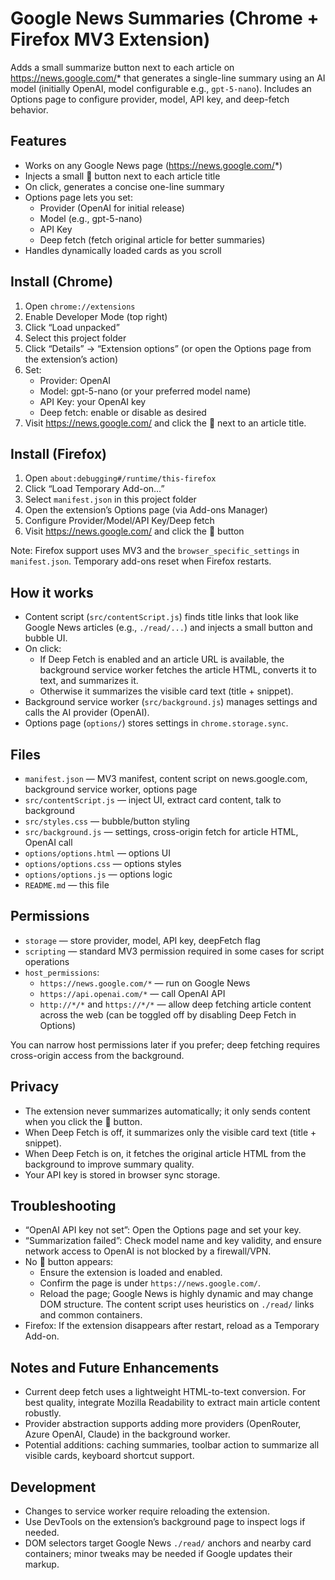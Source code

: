# Google News Summaries (Chrome + Firefox MV3 Extension)

Adds a small summarize button next to each article on https://news.google.com/* that generates a single-line summary using an AI model (initially OpenAI, model configurable e.g., `gpt-5-nano`). Includes an Options page to configure provider, model, API key, and deep-fetch behavior.

## Features

- Works on any Google News page (https://news.google.com/*)
- Injects a small 🧠 button next to each article title
- On click, generates a concise one-line summary
- Options page lets you set:
  - Provider (OpenAI for initial release)
  - Model (e.g., gpt-5-nano)
  - API Key
  - Deep fetch (fetch original article for better summaries)
- Handles dynamically loaded cards as you scroll

## Install (Chrome)

1. Open `chrome://extensions`
2. Enable Developer Mode (top right)
3. Click “Load unpacked”
4. Select this project folder
5. Click “Details” → “Extension options” (or open the Options page from the extension’s action)
6. Set:
   - Provider: OpenAI
   - Model: gpt-5-nano (or your preferred model name)
   - API Key: your OpenAI key
   - Deep fetch: enable or disable as desired
7. Visit https://news.google.com/ and click the 🧠 next to an article title.

## Install (Firefox)

1. Open `about:debugging#/runtime/this-firefox`
2. Click “Load Temporary Add-on…”
3. Select `manifest.json` in this project folder
4. Open the extension’s Options page (via Add-ons Manager)
5. Configure Provider/Model/API Key/Deep fetch
6. Visit https://news.google.com/ and click the 🧠 button

Note: Firefox support uses MV3 and the `browser_specific_settings` in `manifest.json`. Temporary add-ons reset when Firefox restarts.

## How it works

- Content script (`src/contentScript.js`) finds title links that look like Google News articles (e.g., `./read/...`) and injects a small button and bubble UI.
- On click:
  - If Deep Fetch is enabled and an article URL is available, the background service worker fetches the article HTML, converts it to text, and summarizes it.
  - Otherwise it summarizes the visible card text (title + snippet).
- Background service worker (`src/background.js`) manages settings and calls the AI provider (OpenAI).
- Options page (`options/`) stores settings in `chrome.storage.sync`.

## Files

- `manifest.json` — MV3 manifest, content script on news.google.com, background service worker, options page
- `src/contentScript.js` — inject UI, extract card content, talk to background
- `src/styles.css` — bubble/button styling
- `src/background.js` — settings, cross-origin fetch for article HTML, OpenAI call
- `options/options.html` — options UI
- `options/options.css` — options styles
- `options/options.js` — options logic
- `README.md` — this file

## Permissions

- `storage` — store provider, model, API key, deepFetch flag
- `scripting` — standard MV3 permission required in some cases for script operations
- `host_permissions`:
  - `https://news.google.com/*` — run on Google News
  - `https://api.openai.com/*` — call OpenAI API
  - `http://*/*` and `https://*/*` — allow deep fetching article content across the web (can be toggled off by disabling Deep Fetch in Options)

You can narrow host permissions later if you prefer; deep fetching requires cross-origin access from the background.

## Privacy

- The extension never summarizes automatically; it only sends content when you click the 🧠 button.
- When Deep Fetch is off, it summarizes only the visible card text (title + snippet).
- When Deep Fetch is on, it fetches the original article HTML from the background to improve summary quality.
- Your API key is stored in browser sync storage.

## Troubleshooting

- “OpenAI API key not set”: Open the Options page and set your key.
- “Summarization failed”: Check model name and key validity, and ensure network access to OpenAI is not blocked by a firewall/VPN.
- No 🧠 button appears:
  - Ensure the extension is loaded and enabled.
  - Confirm the page is under `https://news.google.com/`.
  - Reload the page; Google News is highly dynamic and may change DOM structure. The content script uses heuristics on `./read/` links and common containers.
- Firefox: If the extension disappears after restart, reload as a Temporary Add-on.

## Notes and Future Enhancements

- Current deep fetch uses a lightweight HTML-to-text conversion. For best quality, integrate Mozilla Readability to extract main article content robustly.
- Provider abstraction supports adding more providers (OpenRouter, Azure OpenAI, Claude) in the background worker.
- Potential additions: caching summaries, toolbar action to summarize all visible cards, keyboard shortcut support.

## Development

- Changes to service worker require reloading the extension.
- Use DevTools on the extension’s background page to inspect logs if needed.
- DOM selectors target Google News `./read/` anchors and nearby card containers; minor tweaks may be needed if Google updates their markup.
